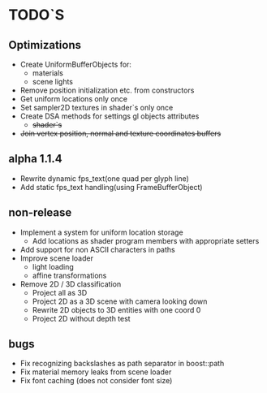 # TODO`S

## Optimizations
* Create UniformBufferObjects for:
  * materials
  * scene lights
* Remove position initialization etc. from constructors
* Get uniform locations only once
* Set sampler2D textures in shader`s only once
* Create DSA methods for settings gl objects attributes
  * ~~shader`s~~
* ~~Join vertex position, normal and texture coordinates buffers~~

## alpha 1.1.4
* Rewrite dynamic fps_text(one quad per glyph line)
* Add static fps_text handling(using FrameBufferObject)

## non-release
* Implement a system for uniform location storage  
  * Add locations as shader program members with appropriate setters
* Add support for non ASCII characters in paths
* Improve scene loader
  * light loading
  * affine transformations
* Remove 2D / 3D classification
  * Project all as 3D
  * Project 2D as a 3D scene with camera looking down
  * Rewrite 2D objects to 3D entities with one coord 0
  * Project 2D without depth test

## bugs
* Fix recognizing backslashes as path separator in boost::path
* Fix material memory leaks from scene loader
* Fix font caching (does not consider font size)
